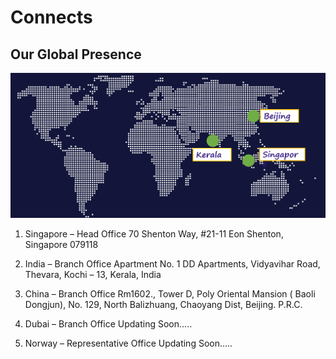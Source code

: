 # Connects
## Our Global Presence

<center>

![map](./img/map.png)
</center>

1. Singapore – Head Office
70 Shenton Way, 
#21-11 Eon Shenton, 
Singapore 079118

2. India – Branch Office
Apartment No. 1
DD Apartments, 
Vidyavihar Road, 
Thevara, Kochi – 13,
Kerala, India

3. China – Branch Office
Rm1602., Tower D, Poly Oriental Mansion ( Baoli Dongjun), No. 129, North 
Balizhuang, Chaoyang Dist, Beijing. P.R.C.

4. Dubai – Branch Office
Updating Soon…..
5. Norway – Representative Office
Updating Soon…..